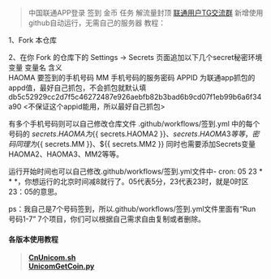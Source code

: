 > 中国联通APP登录 签到 金币 任务 解流量封顶    [联通用户TG交流群](https://t.me/HiCnUnicom)
新增使用github自动运行，无需自己的服务器
教程：

1、Fork 本仓库

2、在你 Fork 的仓库下的 Settings -> Secrets 页面追加以下几个secret秘密环境变量
变量名	      含义	
HAOMA  要签到的手机号码
MM     手机号码的服务密码
APPID  为联通app抓包的appd值，最好自己抓包，不会抓包就默认填 db5c52929cc2d7f5c46272487e926aebfb82b3bad6b9cd07f1eb99b6a6f34a90  <不保证这个appid能用，所以最好自己抓包>

有多个手机号码则可以自己修改仓库文件 .github/workflows/签到.yml 中的每个号码的
${{ secrets.HAOMA }}为${{ secrets.HAOMA2 }}、${{ secrets.HAOMA3 }}等等，密码同理为${{ secrets.MM }}、${{ secrets.MM2 }}
同时也需要添加Secrets变量HAOMA2、HAOMA3、MM2等等。

运行开始时间也可以自己修改.github/workflows/签到.yml文件中- cron: 05 23 * * *，你想运行的北京时间减8就行了。05代表5分，23代表23时，就是0时区23：05的意思。

ps：我自己是7个号码签到，所以.github/workflows/签到.yml文件里面有“Run 号码1-7” 7个项目，你们可以根据自己需求自由复制或者删除。

#### 各版本使用教程  
> [**CnUnicom.sh**](https://github.com/mixool/HiCnUnicom/blob/master/tutorial/CnUnicom_sh_readme.md)  
> [**UnicomGetCoin.py**](https://github.com/mixool/HiCnUnicom/blob/master/tutorial/UnicomAutoGetCoin_py_readme.md)  
  
